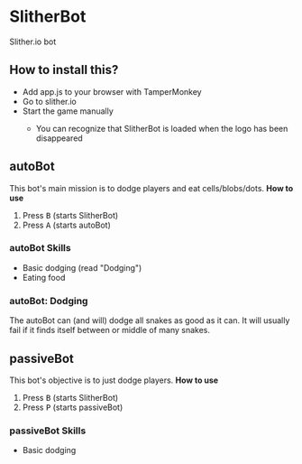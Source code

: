 # SlitherBot
Slither.io bot

<h2>How to install this?</h2>
<ul>
<li>Add app.js to your browser with TamperMonkey</li>
<li>Go to slither.io</li>
<li>Start the game manually</li>
<ul><li>You can recognize that SlitherBot is loaded when the logo has been disappeared</li></ul>
</ul>

<h2>autoBot</h2>
This bot's main mission is to dodge players and eat cells/blobs/dots.
<b>How to use</b>
<ol>
<li>Press <kbd>B</kbd> (starts SlitherBot)</li>
<li>Press <kbd>A</kbd> (starts autoBot)</li>
</ol>
<h3>autoBot Skills</h3>
<ul>
<li>Basic dodging (read "Dodging")</li>
<li>Eating food</li>
</ul>
<h3>autoBot: Dodging</h3>
The autoBot can (and will) dodge all snakes as good as it can. It will usually fail if it finds itself between or middle of many snakes.
<h2>passiveBot</h2>
This bot's objective is to just dodge players.
<b>How to use</b>
<ol>
<li>Press <kbd>B</kbd> (starts SlitherBot)</li>
<li>Press <kbd>P</kbd> (starts passiveBot)</li>
</ol>
<h3>passiveBot Skills</h3>
<ul>
<li>Basic dodging</li>
</ul>
